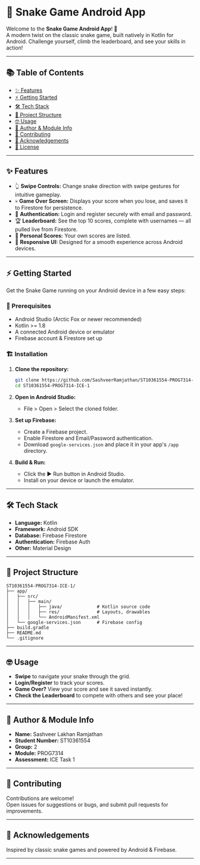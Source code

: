 # 🐍 Snake Game Android App

Welcome to the **Snake Game Android App**! 🚀  
A modern twist on the classic snake game, built natively in Kotlin for Android. Challenge yourself, climb the leaderboard, and see your skills in action!

---

## 📚 Table of Contents

- [✨ Features](#features)
- [⚡ Getting Started](#getting-started)
- [🛠️ Tech Stack](#tech-stack)
- [📁 Project Structure](#project-structure)
- [🤓 Usage](#usage)
- [👤 Author & Module Info](#author--module-info)
- [👥 Contributing](#contributing)
- [🙏 Acknowledgements](#acknowledgements)
- [📄 License](#license)

---

## ✨ Features

- 👆 **Swipe Controls:** Change snake direction with swipe gestures for intuitive gameplay.
- 💀 **Game Over Screen:** Displays your score when you lose, and saves it to Firestore for persistence.
- 🔑 **Authentication:** Login and register securely with email and password.
- 🏆 **Leaderboard:** See the top 10 scores, complete with usernames — all pulled live from Firestore.
- 🏅 **Personal Scores:** Your own scores are listed.
- 📱 **Responsive UI:** Designed for a smooth experience across Android devices.

---

## ⚡ Getting Started

Get the Snake Game running on your Android device in a few easy steps:

### 🧰 Prerequisites

- Android Studio (Arctic Fox or newer recommended)
- Kotlin >= 1.8
- A connected Android device or emulator
- Firebase account & Firestore set up

### 🏗️ Installation

1. **Clone the repository:**
   ```bash
   git clone https://github.com/SashveerRamjathan/ST10361554-PROG7314-ICE-1.git
   cd ST10361554-PROG7314-ICE-1
   ```

2. **Open in Android Studio:**
   - File > Open > Select the cloned folder.

3. **Set up Firebase:**
   - Create a Firebase project.
   - Enable Firestore and Email/Password authentication.
   - Download `google-services.json` and place it in your app's `/app` directory.

4. **Build & Run:**
   - Click the ▶️ Run button in Android Studio.
   - Install on your device or launch the emulator.

---

## 🛠️ Tech Stack

- **Language:** Kotlin
- **Framework:** Android SDK
- **Database:** Firebase Firestore
- **Authentication:** Firebase Auth
- **Other:** Material Design

---

## 📁 Project Structure

```
ST10361554-PROG7314-ICE-1/
├── app/
│   ├── src/
│   │   ├── main/
│   │   │   ├── java/             # Kotlin source code
│   │   │   ├── res/              # Layouts, drawables
│   │   │   └── AndroidManifest.xml
│   └── google-services.json      # Firebase config
├── build.gradle
├── README.md
└── .gitignore
```

---

## 🤓 Usage

- **Swipe** to navigate your snake through the grid.
- **Login/Register** to track your scores.
- **Game Over?** View your score and see it saved instantly.
- **Check the Leaderboard** to compete with others and see your place!

---

## 👤 Author & Module Info

- **Name:** Sashveer Lakhan Ramjathan  
- **Student Number:** ST10361554  
- **Group:** 2  
- **Module:** PROG7314  
- **Assessment:** ICE Task 1  

---

## 👥 Contributing

Contributions are welcome!  
Open issues for suggestions or bugs, and submit pull requests for improvements.

---

## 🙏 Acknowledgements

Inspired by classic snake games and powered by Android & Firebase.

---
